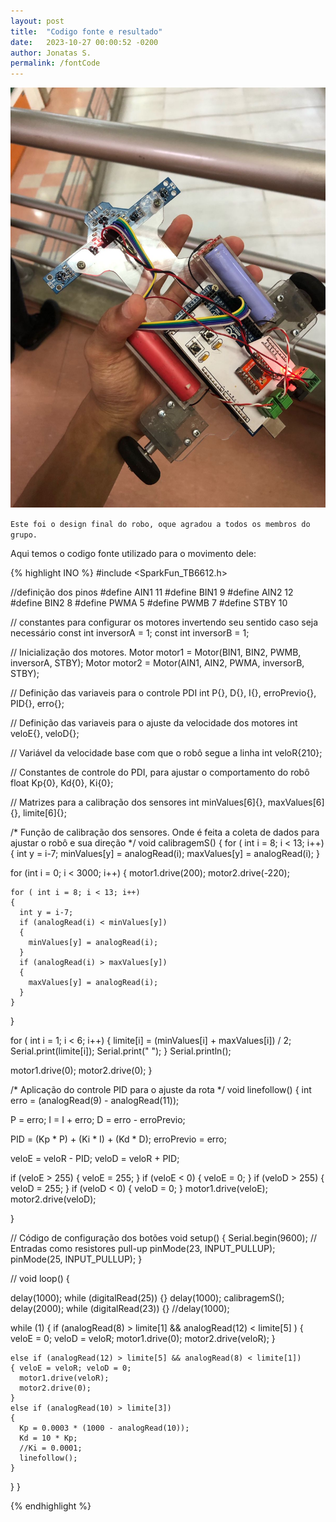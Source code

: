 ```yaml
---
layout: post
title:  "Codigo fonte e resultado"
date:   2023-10-27 00:00:52 -0200
author: Jonatas S.
permalink: /fontCode
---
```


![Imagem do Robo](/assets/Robot.jpg)


`Este foi o design final do robo, oque agradou a todos os membros do grupo.`

 

Aqui temos o codigo fonte utilizado para o movimento dele:

{% highlight INO %}
#include <SparkFun_TB6612.h>

//definição dos pinos
#define AIN1 11
#define BIN1 9
#define AIN2 12
#define BIN2 8
#define PWMA 5
#define PWMB 7
#define STBY 10

// constantes para configurar os motores invertendo seu sentido caso seja necessário
const int inversorA = 1;
const int inversorB = 1;

// Inicialização dos motores.
Motor motor1 = Motor(BIN1, BIN2, PWMB, inversorA, STBY);
Motor motor2 = Motor(AIN1, AIN2, PWMA, inversorB, STBY);


// Definição das variaveis para o controle PDI
int P{}, D{}, I{}, erroPrevio{}, PID{}, erro{};

// Definição das variaveis para o ajuste da velocidade dos motores
int veloE{}, veloD{};

// Variável da velocidade base com que o robô segue a linha
int veloR{210};


// Constantes de controle do PDI, para ajustar o comportamento do robô
float Kp{0}, Kd{0}, Ki{0};

// Matrizes para a calibração dos sensores
int minValues[6]{}, maxValues[6]{}, limite[6]{};


/* Função de calibração dos sensores.
   Onde é feita a coleta de dados para ajustar
   o robô e sua direção
*/
void calibragemS()
{
  for ( int i = 8; i < 13; i++)
  {
    int y = i-7;
    minValues[y] = analogRead(i);
    maxValues[y] = analogRead(i);
  }
  
  for (int i = 0; i < 3000; i++)
  {
    motor1.drive(200);
    motor2.drive(-220);

    for ( int i = 8; i < 13; i++)
    {
      int y = i-7;
      if (analogRead(i) < minValues[y])
      {
        minValues[y] = analogRead(i);
      }
      if (analogRead(i) > maxValues[y])
      {
        maxValues[y] = analogRead(i);
      }
    }
  }

  for ( int i = 1; i < 6; i++)
  {
    limite[i] = (minValues[i] + maxValues[i]) / 2;
    Serial.print(limite[i]);
    Serial.print("   ");
  }
  Serial.println();
  
  motor1.drive(0);
  motor2.drive(0);
}

/*
  Aplicação do controle PID para o ajuste da rota
*/
void linefollow()
{
  int erro = (analogRead(9) - analogRead(11));

  P = erro;
  I = I + erro;
  D = erro - erroPrevio;

  PID = (Kp * P) + (Ki * I) + (Kd * D);
  erroPrevio = erro;

  veloE = veloR - PID;
  veloD = veloR + PID;

  if (veloE > 255) {
    veloE = 255;
  }
  if (veloE < 0) {
    veloE = 0;
  }
  if (veloD > 255) {
    veloD = 255;
  }
  if (veloD < 0) {
    veloD = 0;
  }
  motor1.drive(veloE);
  motor2.drive(veloD);

}

// Código de configuração dos botões
void setup()
{
  Serial.begin(9600);
  // Entradas como resistores pull-up
  pinMode(23, INPUT_PULLUP);
  pinMode(25, INPUT_PULLUP);
}


//
void loop()
{
  
  delay(1000);
  while (digitalRead(25)) {}
  delay(1000);
  calibragemS();
  delay(2000);
  while (digitalRead(23)) {}
  //delay(1000);

  while (1)
  {
    if (analogRead(8) > limite[1] && analogRead(12) < limite[5] )
    {
      veloE = 0; veloD = veloR;
      motor1.drive(0);
      motor2.drive(veloR);
    }

    else if (analogRead(12) > limite[5] && analogRead(8) < limite[1])
    { veloE = veloR; veloD = 0;
      motor1.drive(veloR);
      motor2.drive(0);
    }
    else if (analogRead(10) > limite[3])
    {
      Kp = 0.0003 * (1000 - analogRead(10));
      Kd = 10 * Kp;
      //Ki = 0.0001;
      linefollow();
    }
  }
}


{% endhighlight %}